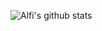 ![Alfi's github stats](https://github-readme-stats.vercel.app/api?username=alfidh02&show_icons=true&title_color=3080ED&icon_color=4D72F2&text_color=4D72F2&bg_color=FFFEFE)
